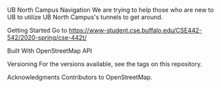 UB North Campus Navigation
We are trying to help those who are new to UB to utilize UB North Campus's tunnels to get around.

Getting Started
Go to https://www-student.cse.buffalo.edu/CSE442-542/2020-spring/cse-442t/

Built With
OpenStreetMap API

Versioning
For the versions available, see the tags on this repository.

Acknowledgments
Contributors to OpenStreetMap.
